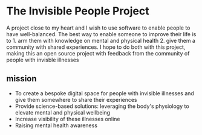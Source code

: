 # The Invisible People Project

A project close to my heart and I wish to use software to enable people to have well-balanced. The best way to enable someone to improve their life is to 1. arm them with knowledge on mental and physical health 2. give them a community with shared experiences. I hope to do both with this project, making this an open source project with feedback from the community of people with invisble illnesses

## mission
- To create a bespoke digital space for people with invisible illnesses and give them somewhere to share their experiences
- Provide science-based solutions: leveraging the body's physiology to elevate mental and physical wellbeing
- Increase visibility of these illnesses online
- Raising mental health awareness

